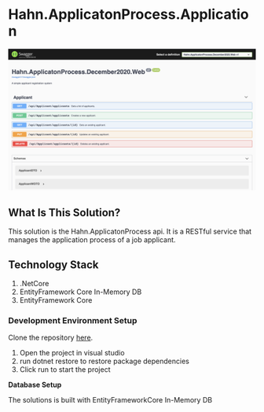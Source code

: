 # Hahn.ApplicatonProcess.Application


<img width="1440" alt="Server Side" src="./screenshot.png">


## What Is This Solution?

This solution is the Hahn.ApplicatonProcess api. It is a RESTful service that manages the application process of a job applicant.

## Technology Stack

1. .NetCore
2. EntityFramework Core In-Memory DB
3. EntityFramework Core

### Development Environment Setup

Clone the repository [here](https://tools.newclassrooms.org/bitbucket/projects/DEV/repos/environment/browse).

1. Open the project in visual studio
2. run dotnet restore to restore package dependencies
3. Click run to start the project


**Database Setup**

The solutions is built with EntityFrameworkCore In-Memory DB